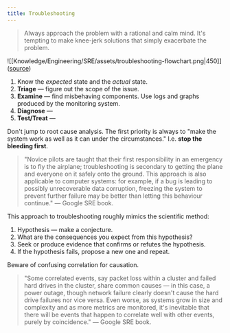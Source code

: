 ```yaml
---
title: Troubleshooting
---
```


> Always approach the problem with a rational and calm mind. It's tempting to make knee-jerk solutions that simply exacerbate the problem.

![[Knowledge/Engineering/SRE/assets/troubleshooting-flowchart.png|450]]
([source](https://sre.google/sre-book/effective-troubleshooting/))
1. Know the *expected* state and the *actual* state.
2. **Triage** — figure out the scope of the issue.
3. **Examine** — find misbehaving components. Use logs and graphs produced by the monitoring system.
4. **Diagnose** — 
5. **Test/Treat** — 

Don't jump to root cause analysis. The first priority is always to "make the system work as well as it can under the circumstances." I.e. **stop the bleeding first**.
> "Novice pilots are taught that their first responsibility in an emergency is to fly the airplane; troubleshooting is secondary to getting the plane and everyone on it safely onto the ground. This approach is also applicable to computer systems: for example, if a bug is leading to possibly unrecoverable data corruption, freezing the system to prevent further failure may be better than letting this behaviour continue." — Google SRE book.

This approach to troubleshooting roughly mimics the scientific method:
1. Hypothesis — make a conjecture.
2. What are the consequences you expect from this hypothesis?
3. Seek or produce evidence that confirms or refutes the hypothesis.
4. If the hypothesis fails, propose a new one and repeat.

Beware of confusing correlation for causation.
> "Some correlated events, say packet loss within a cluster and failed hard drives in the cluster, share common causes — in this case, a power outage, though network failure clearly doesn't cause the hard drive failures nor vice versa. Even worse, as systems grow in size and complexity and as more metrics are monitored, it's inevitable that there will be events that happen to correlate well with other events, purely by coincidence." — Google SRE book.
